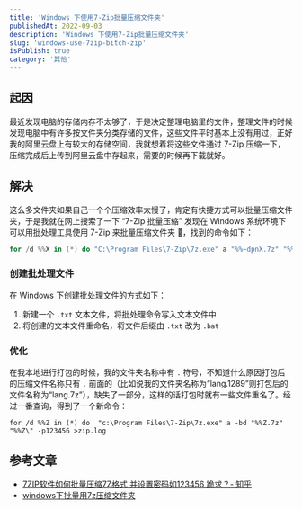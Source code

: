```yaml
---
title: 'Windows 下使用7-Zip批量压缩文件夹'
publishedAt: 2022-09-03
description: 'Windows 下使用7-Zip批量压缩文件夹'
slug: 'windows-use-7zip-bitch-zip'
isPublish: true
category: '其他'
---
```


## 起因

最近发现电脑的存储内存不太够了，于是决定整理电脑里的文件，整理文件的时候发现电脑中有许多按文件夹分类存储的文件，这些文件平时基本上没有用过，正好我的阿里云盘上有较大的存储空间，我就想着将这些文件通过 7-Zip 压缩一下，压缩完成后上传到阿里云盘中存起来，需要的时候再下载就好。

## 解决

这么多文件夹如果自己一个个压缩效率太慢了，肯定有快捷方式可以批量压缩文件夹，于是我就在网上搜索了一下 “7-Zip 批量压缩” 发现在 Windows 系统环境下可以用批处理工具使用 7-Zip 来批量压缩文件夹 📂，找到的命令如下：

```powershell
for /d %%X in (*) do "C:\Program Files\7-Zip\7z.exe" a "%%~dpnX.7z" "%%X" -p123456 -mhe -mx=0
```

### 创建批处理文件

在 Windows 下创建批处理文件的方式如下：

1. 新建一个 `.txt` 文本文件，将批处理命令写入文本文件中
2. 将创建的文本文件重命名，将文件后缀由 `.txt` 改为 `.bat`

### 优化

在我本地进行打包的时候，我的文件夹名称中有 `.` 符号，不知道什么原因打包后的压缩文件名称只有 `.` 前面的（比如说我的文件夹名称为“lang.1289”则打包后的文件名称为“lang.7z”），缺失了一部分，这样的话打包时就有一些文件重名了。经过一番查询，得到了一个新命令：

```shell
for /d %%Z in (*) do  "c:\Program Files\7-Zip\7z.exe" a -bd "%%Z.7z" "%%Z\" -p123456 >zip.log
```

## 参考文章

- [7ZIP软件如何批量压缩7Z格式 并设置密码如123456 跪求？- 知乎](https://www.zhihu.com/question/31567041)
- [windows下批量用7z压缩文件夹](https://evvail.com/2020/06/23/713.html)
